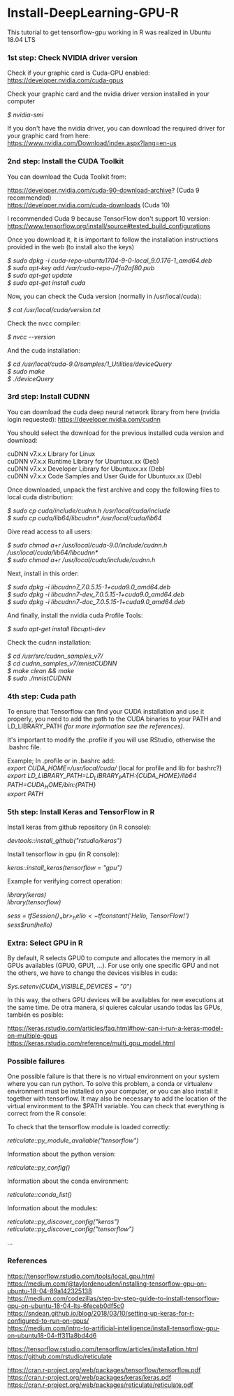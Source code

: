 # Install-DeepLearning-GPU-R

This tutorial to get tensorflow-gpu working in R was realized in Ubuntu 18.04 LTS

### 1st step: Check NVIDIA driver version

Check if your graphic card is Cuda-GPU enabled: https://developer.nvidia.com/cuda-gpus

Check your graphic card and the nvidia driver version installed in your computer

_$ nvidia-smi_

If you don't have the nvidia driver, you can download the required driver for your graphic card from here: https://www.nvidia.com/Download/index.aspx?lang=en-us



### 2nd step: Install the CUDA Toolkit

You can download the Cuda Toolkit from:

https://developer.nvidia.com/cuda-90-download-archive? (Cuda 9 recommended) <br>
https://developer.nvidia.com/cuda-downloads (Cuda 10) <br>

I recommended Cuda 9 because TensorFlow don't support 10 version: https://www.tensorflow.org/install/source#tested_build_configurations <br>

Once you download it, it is important to follow the installation instructions provided in the web (to install also the keys)

_$ sudo dpkg -i cuda-repo-ubuntu1704-9-0-local_9.0.176-1_amd64.deb_ <br>
_$ sudo apt-key add /var/cuda-repo-<version>/7fa2af80.pub_ <br>
_$ sudo apt-get update_ <br>
_$ sudo apt-get install cuda_ <br>  

Now, you can check the Cuda version (normally in /usr/local/cuda):

_$ cat /usr/local/cuda/version.txt_

Check the nvcc compiler:

_$ nvcc --version_

And the cuda installation:

_$ cd /usr/local/cuda-9.0/samples/1_Utilities/deviceQuery_ <br>
_$ sudo make_ <br>
_$ ./deviceQuery_ <br>


### 3rd step: Install CUDNN

You can download the cuda deep neural network library from here (nvidia login requested): https://developer.nvidia.com/cudnn

You should select the download for the previous installed cuda version and download:

cuDNN v7.x.x Library for Linux <br>
cuDNN v7.x.x Runtime Library for Ubuntuxx.xx (Deb) <br>
cuDNN v7.x.x Developer Library for Ubuntuxx.xx (Deb) <br>
cuDNN v7.x.x Code Samples and User Guide for Ubuntuxx.xx (Deb) <br>

Once downloaded, unpack the first archive and copy the following files to local cuda distribution:

_$ sudo cp cuda/include/cudnn.h /usr/local/cuda/include_ <br>
_$ sudo cp cuda/lib64/libcudnn* /usr/local/cuda/lib64_ <br>

Give read access to all users:

_$ sudo chmod a+r /usr/local/cuda-9.0/include/cudnn.h /usr/local/cuda/lib64/libcudnn*_ <br>
_$ sudo chmod a+r /usr/local/cuda/include/cudnn.h_ <br>

Next, install in this order:

_$ sudo dpkg -i libcudnn7_7.0.5.15-1+cuda9.0_amd64.deb_ <br>
_$ sudo dpkg -i libcudnn7-dev_7.0.5.15-1+cuda9.0_amd64.deb_ <br>
_$ sudo dpkg -i libcudnn7-doc_7.0.5.15-1+cuda9.0_amd64.deb_ <br>

And finally, install the nvidia cuda Profile Tools:

_$ sudo apt-get install libcupti-dev_

Check the cudnn installation:

_$ cd /usr/src/cudnn_samples_v7/_ <br>
_$ cd cudnn_samples_v7/mnistCUDNN_ <br>
_$ make clean && make_ <br>
_$ sudo ./mnistCUDNN_ <br> 



### 4th step: Cuda path

To ensure that Tensorflow can find your CUDA installation and use it properly, you need to add the path to the CUDA binaries to your PATH and LD_LIBRARY_PATH _(for more information see the references)_.

It's important to modify the .profile if you will use RStudio, otherwise the .bashrc file.

Example; In .profile or in .bashrc add: <br>
      _export CUDA_HOME=/usr/local/cuda/_ (local for profile and lib for bashrc?) <br>
      _export LD_LIBRARY_PATH=${LD_LIBRARY_PATH}:${CUDA_HOME}/lib64_ <br>
      _PATH=${CUDA_HOME}/bin:${PATH}_ <br>
      _export PATH_ <br>



### 5th step: Install Keras and TensorFlow in R

Install keras from github repository (in R console):

_devtools::install_github("rstudio/keras")_

Install tensorflow in gpu (in R console):

_keras::install_keras(tensorflow = "gpu")_

Example for verifying correct operation:

_library(keras)_ <br>
_library(tensorflow)_ <br>

_sess = tf$Session()_ <br>
_hello <- tf$constant('Hello, TensorFlow!')_ <br>
_sess$run(hello)_ <br>




### Extra: Select GPU in R

By default, R selects GPU0 to compute and allocates the memory in all GPUs availables (GPU0, GPU1, ...). For use only one specific GPU and not the others, we have to change the devices visibles in cuda: 

_Sys.setenv(CUDA_VISIBLE_DEVICES = "0")_ <br>

In this way, the others GPU devices will be availables for new executions at the same time. De otra manera, si quieres calcular usando todas las GPUs, también es posible:

https://keras.rstudio.com/articles/faq.html#how-can-i-run-a-keras-model-on-multiple-gpus <br>
https://keras.rstudio.com/reference/multi_gpu_model.html <br>




### Possible failures

One possible failure is that there is no virtual environment on your system where you can run python. To solve this problem, a conda or virtualenv environment must be installed on your computer, or you can also install it together with tensorflow. It may also be necessary to add the location of the virtual environment to the $PATH variable. You can check that everything is correct from the R console:

To check that the tensorflow module is loaded correctly: 

_reticulate::py_module_available("tensorflow")_ 

Information about the python version:

_reticulate::py_config()_

Information about the conda environment:

_reticulate::conda_list()_

Information about the modules:

_reticulate::py_discover_config("keras")_
_reticulate::py_discover_config("tensorflow")_

...


### References

https://tensorflow.rstudio.com/tools/local_gpu.html <br>
https://medium.com/@taylordenouden/installing-tensorflow-gpu-on-ubuntu-18-04-89a142325138 <br>
https://medium.com/codezillas/step-by-step-guide-to-install-tensorflow-gpu-on-ubuntu-18-04-lts-6feceb0df5c0 <br>
https://sndean.github.io/blog/2018/03/10/setting-up-keras-for-r-configured-to-run-on-gpus/ <br>
https://medium.com/intro-to-artificial-intelligence/install-tensorflow-gpu-on-ubuntu18-04-ff311a8bd4d6 <br>

https://tensorflow.rstudio.com/tensorflow/articles/installation.html <br>
https://github.com/rstudio/reticulate <br>

https://cran.r-project.org/web/packages/tensorflow/tensorflow.pdf <br>
https://cran.r-project.org/web/packages/keras/keras.pdf <br>
https://cran.r-project.org/web/packages/reticulate/reticulate.pdf <br>
